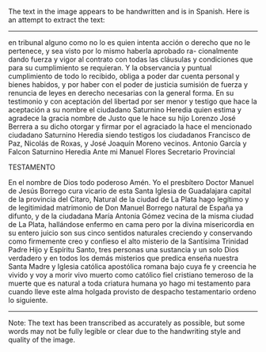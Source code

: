 The text in the image appears to be handwritten and is in Spanish. Here is an attempt to extract the text:

---

en tribunal alguno como no lo es quien intenta acción o derecho
que no le pertenece, y sea visto por lo mismo haberla aprobado ra-
cionalmente dando fuerza y vigor al contrato con todas las cláusulas y condiciones que para su cumplimiento se requieran. Y la observancia y puntual cumplimiento de todo lo recibido, obliga a poder dar cuenta personal y bienes habidos, y por haber con el poder de justicia sumisión de fuerza y renuncia de leyes en derecho necesarias con la general forma. En su testimonio y con aceptación del libertad por ser menor y testigo que hace la aceptación a su nombre el ciudadano Saturnino Heredia quien estima y agradece la gracia nombre de Justo que le hace su hijo Lorenzo José Berrera a su dicho otorgar y firmar por el agraciado la hace el mencionado ciudadano Saturnino Heredia siendo testigos los ciudadanos Francisco de Paz, Nicolás de Roxas, y José Joaquín Moreno vecinos.
Antonio García y Falcon
Saturnino Heredia
Ante mi Manuel Flores
Secretario Provincial

TESTAMENTO

En el nombre de Dios todo poderoso Amén. Yo el presbítero Doctor Manuel de Jesús Borrego cura vicario de esta Santa Iglesia de Guadalajara capital de la provincia del Citaro, Natural de la ciudad de La Plata hago legítimo y de legitimidad matrimonio de Don Manuel Borrego natural de España ya difunto, y de la ciudadana María Antonia Gómez vecina de la misma ciudad de La Plata, hallándose enfermo en cama pero por la divina misericordia en su entero juicio son sus cinco sentidos naturales creciendo y conservando como firmemente creo y confieso el alto misterio de la Santísima Trinidad Padre Hijo y Espíritu Santo, tres personas una sustancia y un solo Dios verdadero y en todos los demás misterios que predica enseña nuestra Santa Madre y Iglesia católica apostólica romana bajo cuya fe y creencia he vivido y voy a morir vivo muerto como católico fiel cristiano temeroso de la muerte que es natural a toda criatura humana yo hago mi testamento para cuando lleve este alma holgada provisto de despacho testamentario ordeno lo siguiente.

---

Note: The text has been transcribed as accurately as possible, but some words may not be fully legible or clear due to the handwriting style and quality of the image.